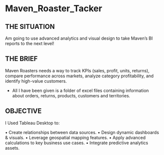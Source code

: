 # Maven_Roaster_Tacker

## THE SITUATION

Am going to use advanced analytics and visual design to take Maven’s BI reports to the
next level!

## THE BRIEF

Maven Roasters needs a way to track KPIs (sales, profit, units, returns), compare
performance across markets, analyze category profitability, and identify high-value
customers.

* All I have been given is a folder of excel files containing information about orders, returns,
products, customers and territories. 

## OBJECTIVE

I Used Tableau Desktop to:

• Create relationships between data sources.
• Design dynamic dashboards & visuals.
• Leverage geospatial mapping features.
• Apply advanced calculations to key business use cases.
• Integrate predictive analytics assets.
